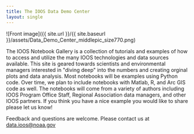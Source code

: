 ```yaml
---
title: The IOOS Data Demo Center
layout: single
---
```


![Front image]({{ site.url }}/{{ site.baseurl }}/assets/Data_Demo_Center_middlepic_size770.png)

The IOOS Notebook Gallery is a collection of tutorials and examples of how to access and utilize the many IOOS technologies and data sources available.
This site is geared towards scientists and environmental managers interested in "diving deep" into the numbers and creating orginal plots and data analysis.
Most notebooks will be examples using Python code.
Over time, we plan to include notebooks with Matlab, R, and Arc GIS code as well.
The notebooks will come from a variety of authors including IOOS Program Office Staff,
Regional Association data managers, and other IOOS partners.
If you think you have a nice example you would like to share please let us know!

Feedback and questions are welcome.  Please contact us at data.ioos@noaa.gov
